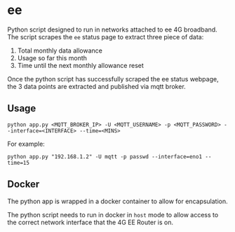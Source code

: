 # ee

Python script designed to run in networks attached to ee 4G broadband. The script scrapes the `ee` status page to extract three piece of data:

1. Total monthly data allowance
2. Usage so far this month
3. Time until the next monthly allowance reset

Once the python script has successfully scraped the ee status webpage, the 3 data points are extracted and published via mqtt broker.

## Usage

```shell
python app.py <MQTT_BROKER_IP> -U <MQTT_USERNAME> -p <MQTT_PASSWORD> --interface=<INTERFACE> --time=<MINS>
```

For example:

```shell
python app.py "192.168.1.2" -U mqtt -p passwd --interface=eno1 --time=15
```

## Docker

The python app is wrapped in a docker container to allow for encapsulation.

The python script needs to run in docker in `host` mode to allow access to the correct network interface that the 4G EE Router is on.
